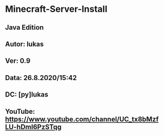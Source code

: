 # Minecraft-Server-Install
## Java Edition

## Autor:    lukas
## Ver:      0.9
## Data:     26.8.2020/15:42
## DC:       [py]lukas
## YouTube:  https://www.youtube.com/channel/UC_tx8bMzfLU-hDml6PzSTqg
